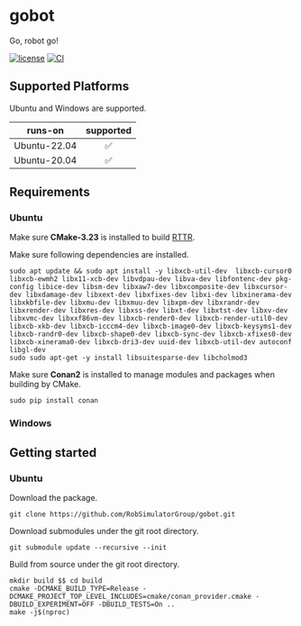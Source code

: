 # gobot
Go, robot go!

[![license](https://img.shields.io/github/license/RobSimulatorGroup/gobot.svg)](https://github.com/RobSimulatorGroup/gobot/blob/master/LICENSE)
[![CI](https://github.com/RobSimulatorGroup/gobot/actions/workflows/ci.yml/badge.svg?branch=master&event=push)](https://github.com/RobSimulatorGroup/gobot/actions)
<!-- Add badges for any CI status, testing status, released version -->

## Supported Platforms
Ubuntu and Windows are supported.

| runs-on       | supported |
|---------------|:---------:|
| Ubuntu-22.04  |    ✅️     |
| Ubuntu-20.04  |    ✅️     |


## Requirements
### Ubuntu

Make sure **CMake-3.23** is installed to build [RTTR](https://www.rttr.org/).

Make sure following dependencies are installed.
```shell
sudo apt update && sudo apt install -y libxcb-util-dev  libxcb-cursor0 libxcb-ewmh2 libx11-xcb-dev libvdpau-dev libva-dev libfontenc-dev pkg-config libice-dev libsm-dev libxaw7-dev libxcomposite-dev libxcursor-dev libxdamage-dev libxext-dev libxfixes-dev libxi-dev libxinerama-dev libxkbfile-dev libxmu-dev libxmuu-dev libxpm-dev libxrandr-dev libxrender-dev libxres-dev libxss-dev libxt-dev libxtst-dev libxv-dev libxvmc-dev libxxf86vm-dev libxcb-render0-dev libxcb-render-util0-dev libxcb-xkb-dev libxcb-icccm4-dev libxcb-image0-dev libxcb-keysyms1-dev libxcb-randr0-dev libxcb-shape0-dev libxcb-sync-dev libxcb-xfixes0-dev libxcb-xinerama0-dev libxcb-dri3-dev uuid-dev libxcb-util-dev autoconf libgl-dev
sudo sudo apt-get -y install libsuitesparse-dev libcholmod3
```

Make sure **Conan2** is installed to manage modules and packages when building by CMake.
```shell
sudo pip install conan
```

### Windows

## Getting started
### Ubuntu

Download the package.
```shell
git clone https://github.com/RobSimulatorGroup/gobot.git
```

Download submodules under the git root directory.
```shell
git submodule update --recursive --init
```

Build from source under the git root directory.
```shell
mkdir build $$ cd build
cmake -DCMAKE_BUILD_TYPE=Release -DCMAKE_PROJECT_TOP_LEVEL_INCLUDES=cmake/conan_provider.cmake -DBUILD_EXPERIMENT=OFF -DBUILD_TESTS=On ..
make -j$(nproc)
```
